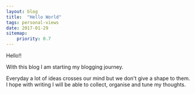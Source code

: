 ```yaml
---
layout: blog
title:  "Hello World"
tags: personal-views
date: 2017-01-29
sitemap:
    priority: 0.7
---
```


Hello!!

With this blog I am starting my blogging journey.<!--more-->

Everyday a lot of ideas crosses our mind but we don't give a shape to them. I hope with writing I will be able to collect, organise and tune my thoughts.
